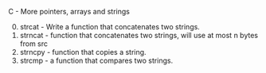 C - More pointers, arrays and strings

0. strcat - Write a function that concatenates two strings.
1. strncat - function that concatenates two strings, will use at most n bytes from src
2. strncpy - function that copies a string.
3. strcmp - a function that compares two strings.

